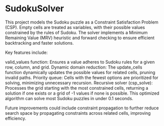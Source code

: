 # SudokuSolver
This project models the Sudoku puzzle as a Constraint Satisfaction Problem (CSP). Empty cells are treated as variables, with their possible values constrained by the rules of Sudoku. The solver implements a Minimum Remaining Value (MRV) heuristic and forward checking to ensure efficient backtracking and faster solutions.

Key features include:

valid_values function: Ensures a value adheres to Sudoku rules for a given row, column, and grid.
Dynamic domain reduction: The update_cells function dynamically updates the possible values for related cells, pruning invalid paths.
Priority queue: Cells with the fewest options are prioritized for solving, minimizing unnecessary recursion.
Recursive solver (csp_solve): Processes the grid starting with the most constrained cells, returning a solution if one exists or a grid of -1 values if none is possible.
This optimized algorithm can solve most Sudoku puzzles in under 0.1 seconds.

Future improvements could include constraint propagation to further reduce search space by propagating constraints across related cells, improving efficiency.
